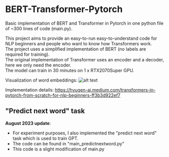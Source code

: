 # BERT-Transformer-Pytorch
Basic implementation of BERT and Transformer in Pytorch in one python file of ~300 lines of code (main.py).  
  
This project aims to provide an easy-to-run easy-to-understand code for NLP beginners and people who want to know how Transformers work.  
The project uses a simplified implementation of BERT (no labels are required for training).  
The original implementation of Transformer uses an encoder and a decoder, here we only need the encoder.  
The model can train in 30 minutes on 1 x RTX2070Super GPU.  
  
Visualization of word embeddings:
![alt text](https://miro.medium.com/max/3000/1*tyabpnOIHPhl1ZoQQuSfvw.png)


Implementation details: https://hyugen-ai.medium.com/transformers-in-pytorch-from-scratch-for-nlp-beginners-ff3b3d922ef7

## "Predict next word" task

**August 2023 update**: 
- For experiment purposes, I also implemented the "predict next word" task which is used to train GPT.
- The code can be found in "main_predictnextword.py"
- This code is a slight modification of main.py
